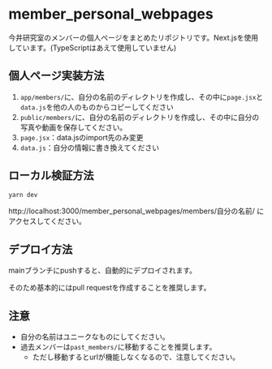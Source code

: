 # member_personal_webpages
今井研究室のメンバーの個人ページをまとめたリポジトリです。Next.jsを使用しています。(TypeScriptはあえて使用していません)

## 個人ページ実装方法
1. `app/members/`に、自分の名前のディレクトリを作成し、その中に`page.jsx`と`data.js`を他の人のものからコピーしてください
2. `public/members/`に、自分の名前のディレクトリを作成し、その中に自分の写真や動画を保存してください。
3. `page.jsx`：data.jsのimport先のみ変更
4. `data.js`：自分の情報に書き換えてください

## ローカル検証方法
```bash
yarn dev
```
http://localhost:3000/member_personal_webpages/members/自分の名前/ にアクセスしてください。

## デプロイ方法
mainブランチにpushすると、自動的にデプロイされます。

そのため基本的にはpull requestを作成することを推奨します。

## 注意
- 自分の名前はユニークなものにしてください。
- 過去メンバーは`past_members/`に移動することを推奨します。
  - ただし移動するとurlが機能しなくなるので、注意してください。
